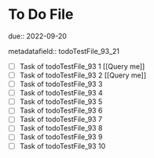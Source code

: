 # To Do File

due:: 2022-09-20

metadatafield:: todoTestFile_93_21

- [ ] Task of todoTestFile_93 1 [[Query me]]
- [ ] Task of todoTestFile_93 2 [[Query me]]
- [ ] Task of todoTestFile_93 3
- [ ] Task of todoTestFile_93 4
- [ ] Task of todoTestFile_93 5
- [ ] Task of todoTestFile_93 6
- [ ] Task of todoTestFile_93 7
- [ ] Task of todoTestFile_93 8
- [ ] Task of todoTestFile_93 9
- [ ] Task of todoTestFile_93 10